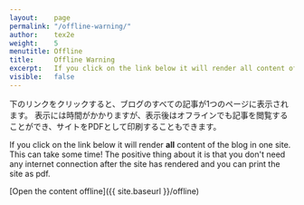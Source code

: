 ```yaml
---
layout:    page
permalink: "/offline-warning/"
author:    tex2e
weight:    5
menutitle: Offline
title:     Offline Warning
excerpt:   If you click on the link below it will render all content of the blog in one site. This can take some time!
visible:   false
---
```


下のリンクをクリックすると、ブログのすべての記事が1つのページに表示されます。
表示には時間がかかりますが、表示後はオフラインでも記事を閲覧することができ、サイトをPDFとして印刷することもできます。

If you click on the link below it will render **all** content of the blog in one site. This can take some time! The positive thing about it is that you don't need any internet connection after the site has rendered and you can print the site as pdf.

[Open the content offline]({{ site.baseurl }}/offline)
